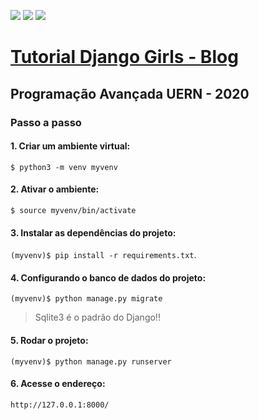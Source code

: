 [![](https://img.shields.io/badge/python-3.8.0-yellow.svg)](https://www.python.org/downloads/release/python-380/)
[![](https://img.shields.io/badge/django-2.2-green.svg)](https://docs.djangoproject.com/en/3.1/releases/2.2/)
[![](https://img.shields.io/badge/bootstrap-3.2.0-blueviolet.svg)](https://bootstrapdocs.com/v3.2.0/docs/getting-started/)

# [Tutorial Django Girls - Blog](https://tutorial.djangogirls.org/pt/)
## Programação Avançada UERN - 2020

### Passo a passo

#### 1. Criar um ambiente virtual:
`$ python3 -m venv myvenv`

#### 2. Ativar o ambiente:
`$ source myvenv/bin/activate`

#### 3. Instalar as dependências do projeto:
`(myvenv)$ pip install -r requirements.txt`.

#### 4. Configurando o banco de dados do projeto:
`(myvenv)$ python manage.py migrate`
> Sqlite3 é o padrão do Django!!

#### 5. Rodar o projeto:
`(myvenv)$ python manage.py runserver`

#### 6. Acesse o endereço:
`http://127.0.0.1:8000/`
